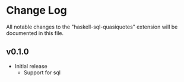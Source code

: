 # Change Log

All notable changes to the "haskell-sql-quasiquotes" extension will be documented in this file.

## v0.1.0

- Initial release
  - Support for sql
